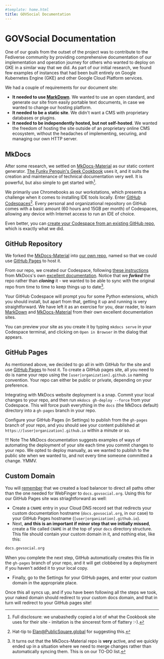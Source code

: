 ```yaml
---
#template: home.html
title: GOVSocial Documentation
---
```


# GOVSocial Documentation

One of our goals from the outset of the project was to contribute to the Fediverse community by providing comprehensive documentation of our implementation and operation journey for others who wanted to deploy on GKE in a similar way that we did. As part of our initial research, we found few examples of instances that had been built entirely on Google Kubernetes Engine (GKE) and other Google Cloud Platform services.

We had a couple of requirements for our document site:

- **It needed to use [MarkDown](https://www.markdownguide.org/)**. We wanted to use an open standard, and generate our site from easily portable text documents, in case we wanted to change our hosting platform.
- **It needed to be a static site**. We didn't want a CMS with proprietary databases or plugins.
- **It needed to be independently hosted, but not self-hosted**. We wanted the freedom of hosting the site outside of an proprietary online CMS ecosystem, without the headaches of implementing, securing, and managing our own HTTP server.

## MkDocs

After some research, we settled on [MkDocs-Material](https://squidfunk.github.io/mkdocs-material/) as our static content generator. [The Funky Penguin's Geek Cookbook](https://geek-cookbook.funkypenguin.co.nz/recipes/kubernetes/mastodon/) uses it, and it suits the creation and maintenance of technical documentation very well. It is powerful, but also simple to get started with[^1].

We primarily use Chromebooks as our workstations, which presents a challenge when it comes to installing IDE tools locally. Enter [GitHub Codespaces](https://docs.github.com/en/codespaces/overview)[^2]. Every personal and organizational repository on GitHub comes with a basic amount (60 hours and 15GB per month) of Codespaces, allowing any device with Internet access to run an IDE of choice.

Even better, you can [create your Codespace from an existing GitHub repo](https://docs.github.com/en/codespaces/developing-in-codespaces/creating-a-codespace-for-a-repository), which is exactly what we did.

## GitHub Repository

We forked the [MkDocs-Material](https://github.com/squidfunk/mkdocs-material) into [our own repo](https://github.com/govsocial-org/govsocial-org.github.io/), named so that we could use [GitHub Pages](https://docs.github.com/en/pages/getting-started-with-github-pages/creating-a-github-pages-site) to host it.

From our repo, we created our Codespace, following [these instructions](https://squidfunk.github.io/mkdocs-material/getting-started/#with-git) from MkDocs's own [excellent documentation](https://squidfunk.github.io/mkdocs-material/). Notice that we ***forked*** the repo rather than ***cloning*** it - we wanted to be able to sync with the original repo from time to time to keep things up to date[^3].

Your GitHub Codespace will prompt you for some Python extensions, which you should install, but apart from that, getting it up and running is very straightforward. We have left it as an exercise for you, dear reader, to learn [MarkDown](https://www.markdownguide.org/basic-syntax/) and [MkDocs-Material](https://squidfunk.github.io/mkdocs-material/reference/) from their own excellent documentation sites.

You can preview your site as you create it by typing `mkdocs serve` in your Codespace terminal, and clicking on `Open in Browser` in the dialog that appears.

## GitHub Pages

As mentioned above, we decided to go all in with GitHub for the site and use [GitHub Pages](https://docs.github.com/en/pages/getting-started-with-github-pages/creating-a-github-pages-site) to host it. To create a GitHub pages site, all you need to do is name your repo using the `[user|organization].github.io` naming convention. Your repo can either be public or private, depending on your preference.

Integrating with MkDocs website deployment is a snap. Commit your local changes to your repo, and then run `mkdocs gh-deploy --force` from your Codespace. This will force push everything in the `docs` (the MkDocs default) directory into a `gh-pages` branch in your repo.

Configure your GitHub Pages (in Settings) to publish from the `gh-pages` branch of your repo, and you should see your content published at `https://[user|organization].github.io` within a minute or so.

!!! Note
    The MkDocs documentation suggests examples of ways of automating the deployment of your site each time you commit changes to your repo. We opted to deploy manually, as we wanted to publish to the public site when we wanted to, and not every time someone committed a change. YMMV.

## Custom Domain

You will [remember](/building/mastodon/#load-balancer) that we created a load balancer to direct all paths other than the one needed for WebFinger to `docs.govsocial.org`. Using this for our GitHub Pages site was striaghtforward as well:

- Create a `CNAME` entry in your Cloud DNS record set that redirects your custom documentation hostname (`docs.govsocial.org`, in our case) to your GitHub Pages hostname (`[user|organization].github.io`).
- Next, **and this is an important if minor step that we initially missed**, create a file called `CNAME` in at the top of your `docs` directory structure. This file should contain your custom domain in it, and nothing else, like this:
```bash title="CNAME"
docs.govsocial.org
```
When you complete the next step, GitHub automatically creates this file in the `gh-pages` branch of your repo, and it will get clobbered by a deployment if you haven't added it to your local copy.
- Finally, go to the Settings for your GitHub pages, and enter your custom domain in the appropriate place.

Once this all syncs up, and if you have been following all the steps we took, your naked domain should redirect to your custom docs domain, and that in turn will redirect to your GitHub pages site!

[^1]: Full disclosure: we unabashedly copied a lot of what the Cookbook site uses for their site - imitation is the sincerest form of flattery :-).
[^2]: Hat-tip to Elan@PublicSquare.global for suggesting this.
[^3]: It turns out that the MkDocs-Material repo is **very** active, and we quickly ended up in a situation where we need to merge changes rather than automatically syncing them. This is on our TO-DO list.